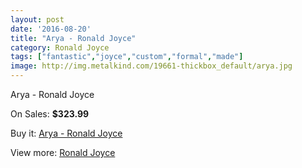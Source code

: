 ```yaml
---
layout: post
date: '2016-08-20'
title: "Arya - Ronald Joyce"
category: Ronald Joyce
tags: ["fantastic","joyce","custom","formal","made"]
image: http://img.metalkind.com/19661-thickbox_default/arya.jpg
---
```

Arya - Ronald Joyce

On Sales: **$323.99**
<a href="https://www.metalkind.com/en/ronald-joyce/8522-arya.html"><amp-img layout="responsive" width="600" height="600" src="//img.metalkind.com/19661-thickbox_default/arya.jpg" alt="Arya - Ronald Joyce 0" /></a>
<a href="https://www.metalkind.com/en/ronald-joyce/8522-arya.html"><amp-img layout="responsive" width="600" height="600" src="//img.metalkind.com/19662-thickbox_default/arya.jpg" alt="Arya - Ronald Joyce 1" /></a>
<a href="https://www.metalkind.com/en/ronald-joyce/8522-arya.html"><amp-img layout="responsive" width="600" height="600" src="//img.metalkind.com/19663-thickbox_default/arya.jpg" alt="Arya - Ronald Joyce 2" /></a>

Buy it: [Arya - Ronald Joyce](https://www.metalkind.com/en/ronald-joyce/8522-arya.html "Arya - Ronald Joyce")

View more: [Ronald Joyce](https://www.metalkind.com/en/110-ronald-joyce "Ronald Joyce")
